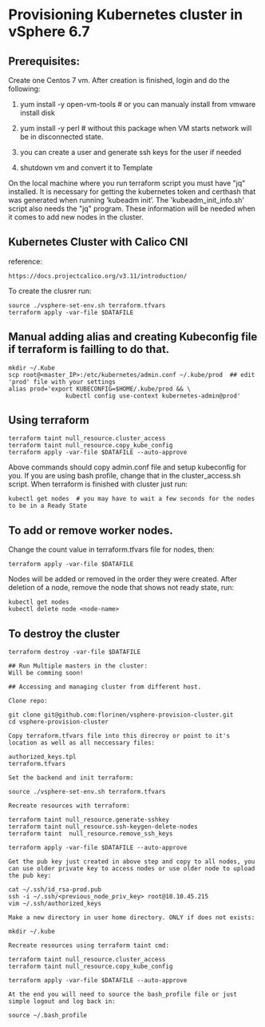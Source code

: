 # Provisioning Kubernetes cluster in vSphere 6.7

## Prerequisites:

Create one Centos 7 vm. After creation is finished, login and do the following:

 1. yum install -y open-vm-tools # or you can manualy install from vmware install disk

 2. yum install -y perl # without this package when VM starts network will be in disconnected state.

 3. you can create a user and generate ssh keys for the user if needed

 4. shutdown vm and convert it to Template

On the local machine where you run terraform script you must have "jq" installed. It is necessary for getting the kubernetes token and certhash that was generated when running ‘kubeadm init’. The 'kubeadm_init_info.sh' script also needs the "jq" program. These information will be needed when it comes to add new nodes in the cluster.

## Kubernetes Cluster with Calico CNI
reference:
```
https://docs.projectcalico.org/v3.11/introduction/
```
To create the clusrer run:
```
source ./vsphere-set-env.sh terraform.tfvars
terraform apply -var-file $DATAFILE
 ```
## Manual adding alias and creating Kubeconfig file if terraform is failling to do that.
```
mkdir ~/.Kube
scp root@<master_IP>:/etc/kubernetes/admin.conf ~/.kube/prod  ## edit 'prod' file with your settings
alias prod='export KUBECONFIG=$HOME/.kube/prod && \
                kubectl config use-context kubernetes-admin@prod'
```
## Using terraform 
```
terraform taint null_resource.cluster_access
terraform taint null_resource.copy_kube_config
terraform apply -var-file $DATAFILE --auto-approve
```
Above commands should copy admin.conf file and setup kubeconfig for you. If you are using bash profile, change that in the cluster_access.sh script. 
When terraform is finished with cluster just run:
```
kubectl get nodes  # you may have to wait a few seconds for the nodes to be in a Ready State
```
## To add or remove worker nodes. 
Change the count value in terraform.tfvars file for nodes, then:
```
terraform apply -var-file $DATAFILE 
````
Nodes will be added or removed in the order they were created.
After deletion of a node, remove the node that shows not ready state, run:
```
kubectl get nodes
kubectl delete node <node-name>
```
## To destroy the cluster
```
terraform destroy -var-file $DATAFILE 

## Run Multiple masters in the cluster:
Will be comming soon! 

## Accessing and managing cluster from different host.

Clone repo:
``` 
	git clone git@github.com:florinen/vsphere-provision-cluster.git
	cd vsphere-provision-cluster
```
Copy terraform.tfvars file into this direcroy or point to it's location as well as all neccessary files:
```
	authorized_keys.tpl
	terraform.tfvars
```
Set the backend and init terraform:
```
	source ./vsphere-set-env.sh terraform.tfvars
```
Recreate resources with terraform:
```
	terraform taint null_resource.generate-sshkey
	terraform taint null_resource.ssh-keygen-delete-nodes
	terraform taint  null_resource.remove_ssh_keys
	
	terraform apply -var-file $DATAFILE --auto-approve
```
Get the pub key just created in above step and copy to all nodes, you can use older private key to access nodes or use older node to upload the pub key:
```
	cat ~/.ssh/id_rsa-prod.pub
	ssh -i ~/.ssh/<previous_node_priv_key> root@10.10.45.215
	vim ~/.ssh/authorized_keys
```
Make a new directory in user home directory. ONLY if does not exists:
```
	mkdir ~/.kube
```
Recreate resources using terraform taint cmd:
```
	terraform taint null_resource.cluster_access
	terraform taint null_resource.copy_kube_config
	
	terraform apply -var-file $DATAFILE --auto-approve
```
At the end you will need to source the bash_profile file or just simple logout and log back in:
```
	source ~/.bash_profile
```